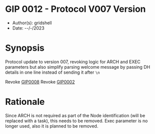 # GIP 0012 - Protocol V007 Version

- Author(s): gridshell
- Date: --/-/2023

# Synopsis
Protocol update to version 007, revoking logic for ARCH and EXEC parameters but also
simplify parsing welcome message by passing DH details in one line instead of sending it after `\n`

Revoke [GIP0008](https://github.com/invpe/GridShell/blob/main/Documentation/GIP/0008-ProtocolV005)
Revoke [GIP0002](https://github.com/invpe/GridShell/blob/main/Documentation/GIP/0002-ARCH.md)


# Rationale
Since ARCH is not required as part of the Node identification (will be replaced with a task), this needs to be removed.
Exec parameter is no longer used, also it is planned to be removed.



